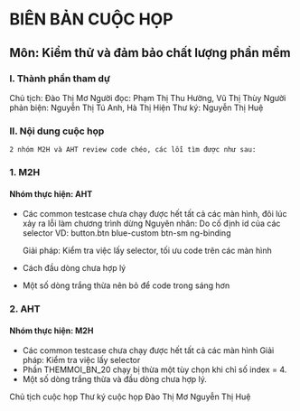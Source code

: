 # BIÊN BẢN CUỘC HỌP
## Môn: Kiểm thử và đảm bảo chất lượng phần mềm

### I. Thành phần tham dự
Chủ tịch: Đào Thị Mơ
Người đọc: Phạm Thị Thu Hường, Vũ Thị Thùy
Người phản biện: Nguyễn Thị Tú Anh, Hà Thị Hiện
Thư ký: Nguyễn Thị Huệ

### II. Nội dung cuộc họp
	2 nhóm M2H và AHT review code chéo, các lỗi tìm được như sau:
### 1. M2H
#### Nhóm thực hiện: AHT
* Các common testcase chưa chạy được hết tất cả các màn hình, đôi lúc xảy ra lỗi làm chương trình dừng
	Nguyên nhân: Do cố định id của các selector
		VD: button.btn blue-custom btn-sm ng-binding

	Giải pháp: Kiểm tra việc lấy selector, tối ưu code trên các màn hình
* Cách đầu dòng chưa hợp lý 
* Một số dòng trắng thừa nên bỏ để code trong sáng hơn

### 2. AHT
#### Nhóm thực hiện: M2H
* Các common testcase chưa chạy được hết tất cả các màn hình
	Giải pháp: Kiểm tra việc lấy selector
* Phần THEMMOI_BN_20 chạy bị thừa một tùy chọn khi chỉ số index = 4.
* Một số dòng trắng thừa và đầu dòng chưa hợp lý.



Chủ tịch cuộc họp				Thư ký cuộc họp
    Đào Thị Mơ					  Nguyễn Thị Huệ
